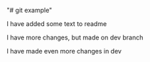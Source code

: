 "# git example"

I have added some text to readme

I have more changes, but made on dev branch

I have made even more changes in dev

